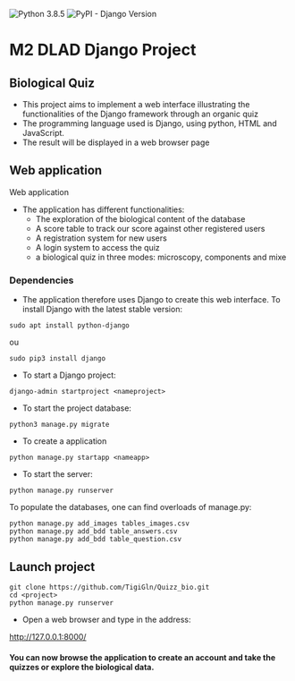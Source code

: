 ![Python 3.8.5](https://img.shields.io/badge/Python-3.8.5-blue.svg)
![PyPI - Django Version](https://img.shields.io/badge/django-3.7.2)

# M2 DLAD Django Project

## Biological Quiz

* This project aims to implement a web interface illustrating 
the functionalities of the Django framework through an organic quiz
* The programming language used is Django, using python, HTML and JavaScript.
* The result will be displayed in a web browser page



## Web application

Web application
* The application has different functionalities:
    - The exploration of the biological content of the database 
    - A score table to track our score against other registered users
    - A registration system for new users
    - A login system to access the quiz
    - a biological quiz in three modes: microscopy, components and mixe
    
    
### Dependencies 

* The application therefore uses Django to create this web interface. 
To install Django with the latest stable version:
```{}
sudo apt install python-django
```
ou
```{}
sudo pip3 install django
```
* To start a Django project:
```{}
django-admin startproject <nameproject>
```
* To start the project database:
```{}
python3 manage.py migrate
```
* To create a application
```{}
python manage.py startapp <nameapp>
```
* To start the server:
```{}
python manage.py runserver
```

To populate the databases, one can find overloads of manage.py:
```{}
python manage.py add_images tables_images.csv
python manage.py add_bdd table_answers.csv
python manage.py add_bdd table_question.csv
```



## Launch project

```{}
git clone https://github.com/TigiGln/Quizz_bio.git
cd <project>
python manage.py runserver
```
* Open a web browser and type in the address:

http://127.0.0.1:8000/


#### You can now browse the application to create an account and take the quizzes or explore the biological data.

